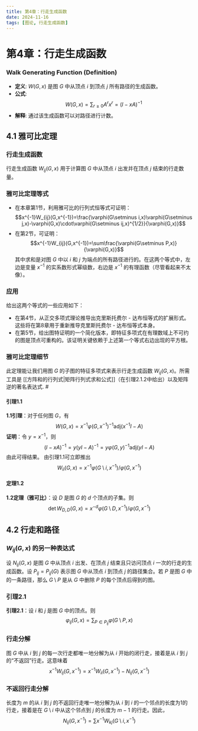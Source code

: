 ```yaml
---
title: 第4章：行走生成函数
date: 2024-11-16
tags: [图论, 行走生成函数]
---
```


# 第4章：行走生成函数

### Walk Generating Function (Definition)

- **定义**: $W(G, x)$ 是图 $G$ 中从顶点 $i$ 到顶点 $j$ 所有路径的生成函数。
- **公式**:
  $$
  W(G, x) = \sum_{r \geq 0} A^r x^r = (I - xA)^{-1}
  $$
- **解释**: 通过该生成函数可以对路径进行计数。


## 4.1 雅可比定理

### 行走生成函数
行走生成函数 $W_{ij}(G,x)$ 用于计算图 $G$ 中从顶点 $i$ 出发并在顶点 $j$ 结束的行走数量。

### 雅可比定理等式
- 在本章第1节，利用雅可比的行列式恒等式可证明：
$$x^{-1}W_{ij}(G,x^{-1})=\frac{\varphi(G\setminus i,x)\varphi(G\setminus j,x)-\varphi(G,x)\cdot\varphi(G\setminus ij,x)^{1/2}}{\varphi(G,x)}$$
- 在第2节，可证明：
$$x^{-1}W_{ij}(G,x^{-1})=\sum\frac{\varphi(G\setminus P,x)}{\varphi(G,x)}$$
其中求和是对图 $G$ 中以 $i$ 和 $j$ 为端点的所有路径进行的。在这两个等式中，左边是变量 $x^{-1}$ 的实系数形式幂级数，右边是 $x^{-1}$ 的有理函数（尽管看起来不太像）。

### 应用
给出这两个等式的一些应用如下：
- 在第4节，从正交多项式理论推导出克里斯托费尔 - 达布恒等式的扩展形式。这些将在第8章用于重新推导克里斯托费尔 - 达布恒等式本身。
- 在第5节，给出图特证明的一个简化版本，即特征多项式在有理数域上不可约的图是顶点可重构的。该证明关键依赖于上述第一个等式右边出现的平方根。

### 雅可比定理细节
此定理能让我们用图 $G$ 的子图的特征多项式来表示行走生成函数 $W_{ij}(G,x)$。所需工具是 [[方阵和的行列式|矩阵行列式求和公式]]（在引理2.1.2中给出）以及矩阵逆的著名表达式.  #
#### 引理1.1
**1.1引理**：对于任何图 $G$，有
$$W(G,x)=x^{-1}\varphi(G,x^{-1})^{-1}\text{adj}(x^{-1}I - A)$$
**证明**：令 $y = x^{-1}$，则
$$(I - xA)^{-1}=y(yI - A)^{-1}=y\varphi(G,y)^{-1}\text{adj}(yI - A)$$
由此可得结果。
由引理1.1可立即推出
$$W_{ii}(G,x)=x^{-1}\varphi(G\setminus i,x^{-1}) / \varphi(G,x^{-1})$$

#### 定理1.2
**1.2定理（雅可比）**：设 $D$ 是图 $G$ 的 $d$ 个顶点的子集。则
$$\det W_{D,D}(G,x)=x^{-d}\varphi(G\setminus D,x^{-1}) / \varphi(G,x^{-1})$$

## 4.2 行走和路径

### $W_{ij}(G,x)$ 的另一种表达式
设 $N_{ij}(G,x)$ 是图 $G$ 中从顶点 $i$ 出发、在顶点 $j$ 结束且只访问顶点 $i$ 一次的行走的生成函数。设 $P_{ij}=P_{ij}(G)$ 表示图 $G$ 中从顶点 $i$ 到顶点 $j$ 的路径集合。若 $P$ 是图 $G$ 中的一条路径，那么 $G\setminus P$ 是从 $G$ 中删除 $P$ 的每个顶点后得到的图。

### 引理2.1
**引理2.1**：设 $i$ 和 $j$ 是图 $G$ 中的顶点。则
$$\varphi_{ij}(G,x)=\sum_{P\in P_{ij}}\varphi(G\setminus P,x)$$

### 行走分解
图 $G$ 中从 $i$ 到 $j$ 的每一次行走都唯一地分解为从 $i$ 开始的闭行走，接着是从 $i$ 到 $j$ 的“不返回”行走。这意味着
$$x^{-1}W_{ij}(G,x^{-1})=x^{-1}W_{ii}(G,x^{-1})-N_{ij}(G,x^{-1})$$

### 不返回行走分解
长度为 $m$ 的从 $i$ 到 $j$ 的不返回行走唯一地分解为从 $i$ 到 $i$ 的一个邻点的长度为1的行走，接着是在 $G\setminus i$ 中从这个邻点到 $j$ 的长度为 $m - 1$ 的行走。因此，
$$N_{ij}(G,x^{-1})=\sum x^{-1}W_{kj}(G\setminus i,x^{-1})$$

